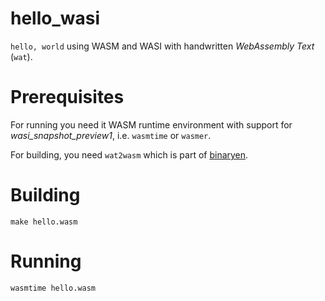 # hello_wasi

`hello, world` using WASM and WASI with handwritten _WebAssembly Text_ (`wat`).

# Prerequisites

For running you need it WASM runtime environment with support for 
_wasi_snapshot_preview1_, i.e. `wasmtime` or `wasmer`.

For building, you need `wat2wasm` which is part of [binaryen].

[binaryen]: https://github.com/WebAssembly/binaryen

# Building

```shell
make hello.wasm
```

# Running

```shell
wasmtime hello.wasm
```

